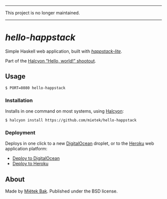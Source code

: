 -------------------------------------------------------------------------------

This project is no longer maintained.

-------------------------------------------------------------------------------


_hello-happstack_
=================

Simple Haskell web application, built with [_happstack-lite_](https://hackage.haskell.org/package/happstack-lite).

Part of the [Halcyon “Hello, world!” shootout](https://halcyon.sh/shootout/).


Usage
-----

```
$ PORT=8080 hello-happstack
```


### Installation

Installs in one command on most systems, using [Halcyon](https://halcyon.sh/):

```
$ halcyon install https://github.com/mietek/hello-happstack
```


### Deployment

Deploys in one click to a new [DigitalOcean](https://digitalocean.com/) droplet, or to the [Heroku](https://heroku.com/) web application platform:

- [Deploy to DigitalOcean](https://halcyon.sh/deploy/?url=https://github.com/mietek/hello-happstack)
- [Deploy to Heroku](https://heroku.com/deploy?template=https://github.com/mietek/hello-happstack)


About
-----

Made by [Miëtek Bak](https://mietek.io/).  Published under the BSD license.
